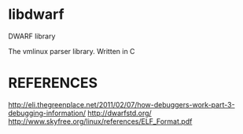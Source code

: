libdwarf
========

DWARF library

The vmlinux parser library. Written in C

REFERENCES
==========
http://eli.thegreenplace.net/2011/02/07/how-debuggers-work-part-3-debugging-information/
http://dwarfstd.org/
http://www.skyfree.org/linux/references/ELF_Format.pdf

